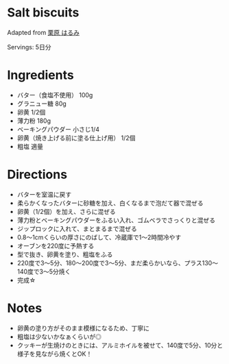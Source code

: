 # Salt biscuits

Adapted from [栗原 はるみ](https://www.yutori.co.jp/shop/rp/rp181017/)

Servings: 5日分

# Ingredients
- バター（食塩不使用） 100g
- グラニュー糖 80g
- 卵黄 1/2個
- 薄力粉 180g
- ベーキングパウダー 小さじ1/4
- 卵黄（焼き上げる前に塗る仕上げ用） 1/2個
- 粗塩 適量

# Directions
- バターを室温に戻す
- 柔らかくなったバターに砂糖を加え、白くなるまで泡だて器で混ぜる
- 卵黄（1/2個）を加え、さらに混ぜる
- 薄力粉とベーキングパウダーをふるい入れ、ゴムベラでさっくりと混ぜる
- ジップロックに入れて、まとまるまで混ぜる
- 0.8～1cmくらいの厚さにのばして、冷蔵庫で1～2時間冷やす
- オーブンを220度に予熱する
- 型で抜き、卵黄を塗り、粗塩をふる
- 220度で3～5分、180～200度で3～5分、まだ柔らかいなら、プラス130～140度で3～5分焼く
- 完成☆

# Notes
- 卵黄の塗り方がそのまま模様になるため、丁寧に
- 粗塩は少ないかなぁくらいが◎
- クッキーが生焼けのときには、アルミホイルを被せて、140度で5分、10分と様子を見ながら焼くとOK！

